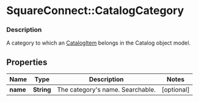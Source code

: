 # SquareConnect::CatalogCategory

### Description

A category to which an [CatalogItem](#type-catalogitem) belongs in the Catalog object model.

## Properties
Name | Type | Description | Notes
------------ | ------------- | ------------- | -------------
**name** | **String** | The category&#39;s name. Searchable. | [optional] 


